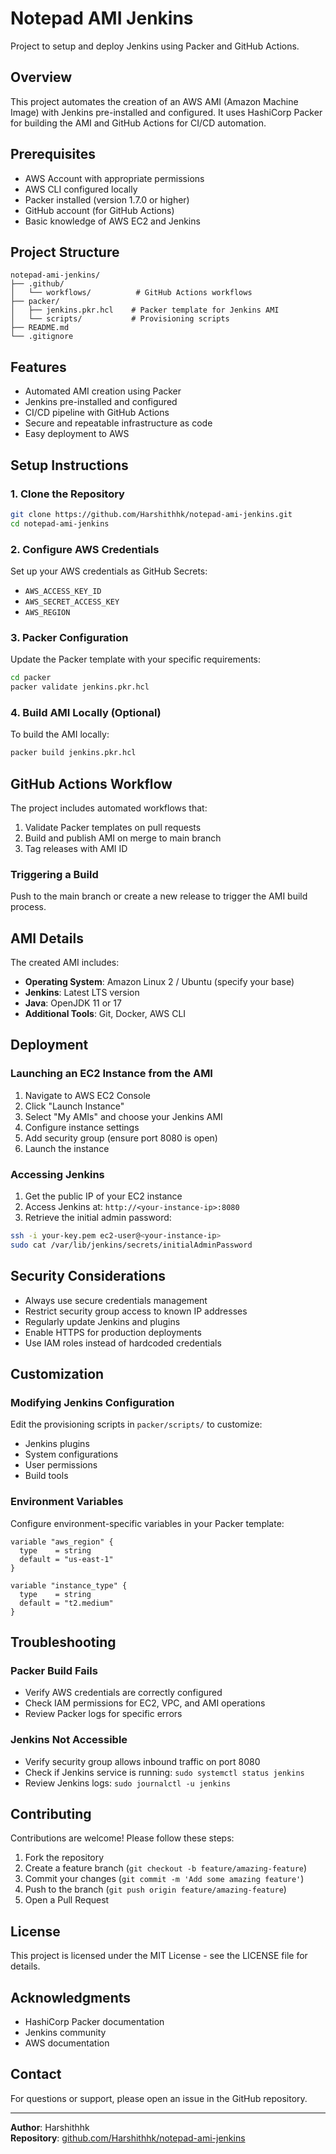 # Notepad AMI Jenkins

Project to setup and deploy Jenkins using Packer and GitHub Actions.

## Overview

This project automates the creation of an AWS AMI (Amazon Machine Image) with Jenkins pre-installed and configured. It uses HashiCorp Packer for building the AMI and GitHub Actions for CI/CD automation.

## Prerequisites

- AWS Account with appropriate permissions
- AWS CLI configured locally
- Packer installed (version 1.7.0 or higher)
- GitHub account (for GitHub Actions)
- Basic knowledge of AWS EC2 and Jenkins

## Project Structure

```
notepad-ami-jenkins/
├── .github/
│   └── workflows/          # GitHub Actions workflows
├── packer/
│   ├── jenkins.pkr.hcl    # Packer template for Jenkins AMI
│   └── scripts/           # Provisioning scripts
├── README.md
└── .gitignore
```

## Features

- Automated AMI creation using Packer
- Jenkins pre-installed and configured
- CI/CD pipeline with GitHub Actions
- Secure and repeatable infrastructure as code
- Easy deployment to AWS

## Setup Instructions

### 1. Clone the Repository

```bash
git clone https://github.com/Harshithhk/notepad-ami-jenkins.git
cd notepad-ami-jenkins
```

### 2. Configure AWS Credentials

Set up your AWS credentials as GitHub Secrets:

- `AWS_ACCESS_KEY_ID`
- `AWS_SECRET_ACCESS_KEY`
- `AWS_REGION`

### 3. Packer Configuration

Update the Packer template with your specific requirements:

```bash
cd packer
packer validate jenkins.pkr.hcl
```

### 4. Build AMI Locally (Optional)

To build the AMI locally:

```bash
packer build jenkins.pkr.hcl
```

## GitHub Actions Workflow

The project includes automated workflows that:

1. Validate Packer templates on pull requests
2. Build and publish AMI on merge to main branch
3. Tag releases with AMI ID

### Triggering a Build

Push to the main branch or create a new release to trigger the AMI build process.

## AMI Details

The created AMI includes:

- **Operating System**: Amazon Linux 2 / Ubuntu (specify your base)
- **Jenkins**: Latest LTS version
- **Java**: OpenJDK 11 or 17
- **Additional Tools**: Git, Docker, AWS CLI

## Deployment

### Launching an EC2 Instance from the AMI

1. Navigate to AWS EC2 Console
2. Click "Launch Instance"
3. Select "My AMIs" and choose your Jenkins AMI
4. Configure instance settings
5. Add security group (ensure port 8080 is open)
6. Launch the instance

### Accessing Jenkins

1. Get the public IP of your EC2 instance
2. Access Jenkins at: `http://<your-instance-ip>:8080`
3. Retrieve the initial admin password:

```bash
ssh -i your-key.pem ec2-user@<your-instance-ip>
sudo cat /var/lib/jenkins/secrets/initialAdminPassword
```

## Security Considerations

- Always use secure credentials management
- Restrict security group access to known IP addresses
- Regularly update Jenkins and plugins
- Enable HTTPS for production deployments
- Use IAM roles instead of hardcoded credentials

## Customization

### Modifying Jenkins Configuration

Edit the provisioning scripts in `packer/scripts/` to customize:

- Jenkins plugins
- System configurations
- User permissions
- Build tools

### Environment Variables

Configure environment-specific variables in your Packer template:

```hcl
variable "aws_region" {
  type    = string
  default = "us-east-1"
}

variable "instance_type" {
  type    = string
  default = "t2.medium"
}
```

## Troubleshooting

### Packer Build Fails

- Verify AWS credentials are correctly configured
- Check IAM permissions for EC2, VPC, and AMI operations
- Review Packer logs for specific errors

### Jenkins Not Accessible

- Verify security group allows inbound traffic on port 8080
- Check if Jenkins service is running: `sudo systemctl status jenkins`
- Review Jenkins logs: `sudo journalctl -u jenkins`

## Contributing

Contributions are welcome! Please follow these steps:

1. Fork the repository
2. Create a feature branch (`git checkout -b feature/amazing-feature`)
3. Commit your changes (`git commit -m 'Add some amazing feature'`)
4. Push to the branch (`git push origin feature/amazing-feature`)
5. Open a Pull Request

## License

This project is licensed under the MIT License - see the LICENSE file for details.

## Acknowledgments

- HashiCorp Packer documentation
- Jenkins community
- AWS documentation

## Contact

For questions or support, please open an issue in the GitHub repository.

---

**Author**: Harshithhk  
**Repository**: [github.com/Harshithhk/notepad-ami-jenkins](https://github.com/Harshithhk/notepad-ami-jenkins)
